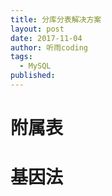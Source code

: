 ```yaml
---
title: 分库分表解决方案
layout: post
date: 2017-11-04
author: 听雨coding
tags:
  - MySQL
published:
---
```


# 附属表

# 基因法

